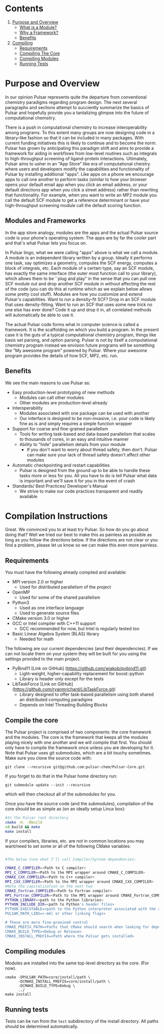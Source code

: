 # Contents
  1. [Purpose and Overview](#purpose-and-overview)
     - [What is a Module?](#what-is-a-module?)
     - [Why a Framework?](#why-a-framework?)
     - [Benefits](#benefits)
  2. [Compiling](#compiliation-instructions)
     - [Requirements](#requirements)
     - [Compiling The Core](#compile-the-core)
     - [Compiling Modules](#compiling-modules)
     - [Running Tests](#running-tests)

# Purpose and Overview
In our opinion Pulsar represents quite the departure from conventional chemistry
paradigms regarding program design.  The next several paragraphs and sections
attempt to succiently summarize the basics of Pulsar and hopefully provide you a
tantalizing glimpse into the future of computational chemsitry.

There is a push in computational chemistry to increase interoperability among
programs.  To this extent many groups are now designing code in a library-like
fashion so that it can be included in many packages.  With
current funding initiatives this is likely to continue and to become the norm.  
Pulsar has grown by anticipating this paradigm shift and aims to provide a
framework for aiding in workflows from low-level routines such as integrals
to high-throughput screening of ligand-protein interactions.  Ultimately, Pulsar
aims to usher in an "App Store" like era of computational cheistry where users
and developers modify the capabilities and functionality of Pulsar by installing
additional "apps".  Like apps on a phone we encourage apps to call one another
to perform tasks (similar to how your browser opens your default email app when
you click an email address, or your default directions app when you click a 
street address) rather than rewriting that functionality.  For example, when you
want to write an MP2 module you call the default SCF module to get a reference
determinant or have your high-throughput screening module call the default
scoring function.

## Modules and Frameworks

In the app store analogy, modules are the apps and the actual Pulsar source code
is your phone's operating system.  The apps are by far the cooler part and that's
what Pulsar lets you focus on.

In Pulsar lingo, what we were calling "apps" above is what we call a module.  A
module is an independent library written by a group.  Ideally
it performs one task, say optimizes a geometry, computes the SCF energy,
computes a block of integrals, etc.  Each module of a certain type, say an SCF
module, has exactly the same interface (the outer most function call to your
library), which allows them to be ``plug and play" in the sense that you can
pull one SCF module out and drop another SCF module in without affecting the
rest of the code (you can do this at runtime which as we explain below allows
some pretty cool stuff).  Modules are how you customize and extend Pulsar's
capabilities.  Want to run a density-fit SCF?  Drop in an SCF module that uses
density-fitting.  Want to run an SCF that uses some new trick no one else has
ever done?  Code it up and drop it in, all correlated methods will automatically
be able to use it. 

The actual Pulsar code forms what in computer science is called a framework.  It
is the scaffolding on which you build a program.  In the present case it is the
guts of a typical computational chemistry program, things like basis set parsing,
and option parsing.  Pulsar is not by itself a computational chemistry program
instead we envision future programs will be something like "My awesome program"
powered by Pulsar.  Where your awesome program provides the details of how SCF,
MP2, etc. run.

## Benefits

We see the main reasons to use Pulsar as:

- Easy production-level prototyping of new methods
  - Modules can call other modules
  - Other modules are production-level already
- Interoperability
  - Modules associated with one package can be used with another
  - Our interface is designed to be non-invasive, i.e. your code is likely fine
    as is and simply requires a simple function wrapper
- Support for coarse and fine-grained parallelism
  - Tools for writing task-based and data-based parallelism that scales to 
    thousands of cores, in an easy and intuitive manner
  - Ability to "hide" parallelism details from your module
    - If you don't want to worry about thread safety, then don't. Pulsar can make
      sure your lack of thread safety doesn't affect other modules
- Automatic checkpointing and restart capabilities
  - Pulsar is designed from the ground up to be able to handle these tasks more
    or less for you.  All you have to do is tell Pulsar what data is important
    and we'll save it for you in the event of crash
- Standards/ Best Practices/ Developer's Manual
  - We strive to make our code practices transparent and readily available

# Compilation Instructions

Great.  We convinced you to at least try Pulsar.  So how do you go about
doing that?  Well we tried our best to make this as painless as possible as long
as you follow the directions below.  If the directions are not clear or you find
a problem, please let us know so we can make this even more painless.

## Requirements
  
You must have the following already compiled and available:
  * MPI version 2.0 or higher
    * Used for distributed parallelism of the project
  * OpenMP 
    * Used for some of the shared parallelism
  * Python3
    * Used as one interface language
    * Used to generate source files
  * CMake version 3.0 or higher
  * GCC or Intel compiler with C++11 support
    * GCC recommended for now, but Intel is regularly tested too
  * Basic Linear Algebra System (BLAS) library
    * Needed for math

The following are our current dependencies (and their dependencies).  If we can
not locate them on your system they will be built for you using the settings
provided to the main project.
  * PyBind11 [Link on GitHub] (https://github.com/wjakob/pybind11.git)
    * Light-weight, higher-capability replacement for boost::python
    * Library is header only except for the tests
  * LibTaskForce [Link on GitHub] (https://github.com/ryanmrichard/LibTaskForce.git)
    * Library designed to offer task-based parallelism using both shared an distributed computing paradigms
    * Depends on Intel Threading Building Blocks


## Compile the core

The Pulsar project is comprised of two components: the core framework and the
 modules.
The core is the framework that keeps all the modules playing nicely with one
another and we will compile that first.  You should only have to compile the
framework once unless you are developing for it. Note that Pulsar uses git
submodules, which are a bit touchy sometimes.  Make sure you clone the
source code with:
```git
git clone --recursive git@github.com:pulsar-chem/Pulsar-Core.git
```
If you forget to do that in the Pulsar home directory run:
```git
git submodule update --init --recursive
```
which will then checkout all of the submodules for you.


Once you have the source code (and the submodules), compilation of the core 
should be as simple as (on an ideally setup Linux box):

```Bash
#In the Pulsar root directory
cmake -H. -Bbuild
cd build && make
make install
```

If your compilers, libraries, etc. are not in common locations you may want/need
 to set some or all of the following CMake variables:

```Bash

#The below tune what I'll call Compiler/System dependencies:

CMAKE_C_COMPILER=<Path to C compiler>
MPI_C_COMPILER=<Path to the MPI wrapper around CMAKE_C_COMPILER>
CMAKE_CXX_COMPILER=<Path to C++ compiler>
MPI_CXX_COMPILER=<Path to the MPI wrapper around CMAKE_CXX_COMPILER>
#Note the capitalization on the next two
CMAKE_Fortran_COMPILER=<Path to Fortran compiler>
MPI_Fortran_COMPILER=<Path to the MPI wrapper around CMAKE_Fortran_COMPILER>
PYTHON_LIBRARY=<path to the Python libraries>
PYTHON_INCLUDE_DIR=<path to Python's header files>
PYTHON_EXECUTABLE=<path to the Python interpreter associated with the above>
PULSAR_MATH_LIBS=<-mkl or other linking flags>

# These are more fine-granined control
CMAKE_PREFIX_PATH=<Paths that CMake should search when looking for dependencies>
CMAKE_BUILD_TYPE=<Debug or Release>
CMAKE_INSTALL_PREFIX=<Path where the Pulsar gets installed>
```

## Compiling modules

Modules are installed into the same top-level directory as the core.
(For now).

    cmake -DPULSAR_PATH=core/install/path \
          -DCMAKE_INSTALL_PREFIX=core/install/path \
          -DCMAKE_BUILD_TYPE=Debug \
          ../
    make install



## Running tests

Tests can be run from the `test` subdirectory of the install directory. All paths should
be determined automatically.
